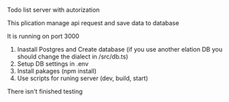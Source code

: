 Todo list server with autorization

This plication manage api request and save data to database

It is running on port 3000

1) Inastall Postgres and Create database (if you use another elation DB you should change the dialect in /src/db.ts)
2) Setup DB settings in .env
3) Install pakages (npm install)
4) Use scripts for runing server (dev, build, start)




There isn't finished testing